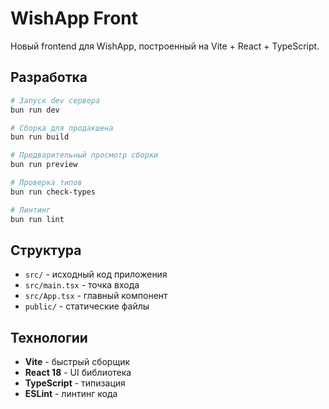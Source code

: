 # WishApp Front

Новый frontend для WishApp, построенный на Vite + React + TypeScript.

## Разработка

```bash
# Запуск dev сервера
bun run dev

# Сборка для продакшена
bun run build

# Предварительный просмотр сборки
bun run preview

# Проверка типов
bun run check-types

# Линтинг
bun run lint
```

## Структура

- `src/` - исходный код приложения
- `src/main.tsx` - точка входа
- `src/App.tsx` - главный компонент
- `public/` - статические файлы

## Технологии

- **Vite** - быстрый сборщик
- **React 18** - UI библиотека
- **TypeScript** - типизация
- **ESLint** - линтинг кода 